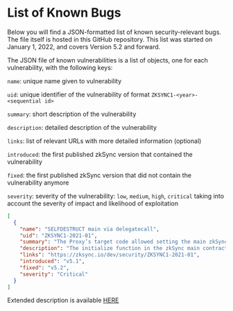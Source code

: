 # List of Known Bugs

Below you will find a JSON-formatted list of known security-relevant bugs. The file itself is hosted in this GitHub
repository. This list was started on January 1, 2022, and covers Version 5.2 and forward.

The JSON file of known vulnerabilities is a list of objects, one for each vulnerability, with the following keys:

`name`: unique name given to vulnerability

`uid`: unique identifier of the vulnerability of format `ZKSYNC1-<year>-<sequential id>`

`summary`: short description of the vulnerability

`description`: detailed description of the vulnerability

`links`: list of relevant URLs with more detailed information (optional)

`introduced`: the first published zkSync version that contained the vulnerability

`fixed`: the first published zkSync version that did not contain the vulnerability anymore

`severity`: severity of the vulnerability: `low`, `medium`, `high`, `critical` taking into account the severity of
impact and likelihood of exploitation

```json
[
  {
    "name": "SELFDESTRUCT main via delegatecall",
    "uid": "ZKSYNC1-2021-01",
    "summary": "The Proxy’s target code allowed setting the main zkSync contract to SELFDESTRUCT, resulting in a freeze of user funds.",
    "description": "The initialize function in the zkSync main contract could be called on the target contract with any parameters at any time, allowing anyone to set additionalZkSync in the target contract storage to any address. If the attacker sets additionalZkSync to an address that would execute the SELFDESTRUCT opcode on any entry, and then call any function on the zkSync main contract that uses logic from additionalZkSync via delegatecall, the main zkSync target contract could have been destroyed and all funds would have been frozen. Funds could not be stolen because the Proxy contract owns the rollup assets and it did not contain a vulnerability, only the code of the Proxy’s target.",
    "links": "https://zksync.io/dev/security/ZKSYNC1-2021-01",
    "introduced": "v5.1",
    "fixed": "v5.2",
    "severity": "Critical"
  }
]
```

Extended description is available [HERE](../ZKSYNC1-2021-01)
